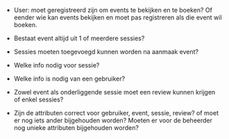 - User: moet geregistreerd zijn om events te bekijken en te boeken? Of eender wie kan events bekijken en moet pas registreren als die event wil boeken.

- Bestaat event altijd uit 1 of meerdere sessies?

- Sessies moeten toegevoegd kunnen worden na aanmaak event?

- Welke info nodig voor sessie?

- Welke info is nodig van een gebruiker?

- Zowel event als onderliggende sessie moet een review kunnen krijgen of enkel sessies?

- Zijn de attributen correct voor gebruiker, event, sessie, review? of moet er nog iets ander bijgehouden worden? Moeten er voor de beheerder nog unieke attributen bijgehouden worden?


 
